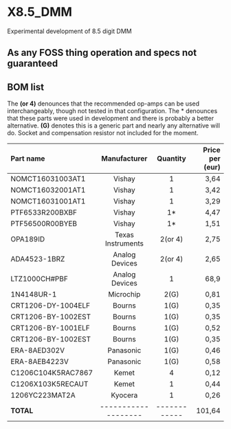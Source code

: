 # X8.5_DMM
Experimental development of 8.5 digit DMM

## As any FOSS thing operation and specs not guaranteed
## BOM list
  The **(or 4)** denounces that the recommended op-amps can be used interchangeably, though not tested in that configuration.
  The * denounces that these parts were used in development and there is probably a better alternative.
  **(G)** denotes this is a generic part and nearly any alternative will do.
  Socket and compensation resistor not included for the moment.

| Part name          | Manufacturer      | Quantity   | Price per (eur) |
|:-------------------|:-----------------:|:----------:|----------------:|
| NOMCT16031003AT1   | Vishay            |     1      |      3,64       |
| NOMCT16032001AT1   | Vishay            |     1      |      3,42       |
| NOMCT16031001AT1   | Vishay            |     1      |      3,29       |
| PTF6533R200BXBF    | Vishay            |     1*     |      4,47       |
| PTF56500R00BYEB    | Vishay            |     1*     |      1,51       |
| OPA189ID           | Texas Instruments |  2(or 4)   |      2,75       |
| ADA4523-1BRZ       | Analog Devices    |  2(or 4)   |      2,65       |
| LTZ1000CH#PBF      | Analog Devices    |     1      |      68,9       |
| 1N4148UR-1         | Microchip         |     2(G)   |      0,81       |
| CRT1206-DY-1004ELF | Bourns            |     1(G)   |      0,35       |
| CRT1206-BY-1002EST | Bourns            |     1(G)   |      0,35       |
| CRT1206-BY-1001ELF | Bourns            |     1(G)   |      0,52       |
| CRT1206-BY-1002EST | Bourns            |     1(G)   |      0,35       |
| ERA-8AED302V       | Panasonic         |     1(G)   |      0,46       |
| ERA-8AEB4223V      | Panasonic         |     1(G)   |      0,58       |
| C1206C104K5RAC7867 | Kemet             |      4     |      0,12       |
| C1206X103K5RECAUT  | Kemet             |      1     |      0,44       |
| 1206YC223MAT2A     | Kyocera           |      1     |      0,26       |
| **TOTAL**          |-------------------|------------|      101,64     |
